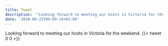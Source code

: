 ```yaml
---
title: Tweet
description: '"Looking forward to meeting our hosts in Victoria for the weekend."'
date: '2010-09-25T04:09:14+01:00'
---
```

Looking forward to meeting our hosts in Victoria for the weekend.
      {{< tweet 0 0 >}}
    

